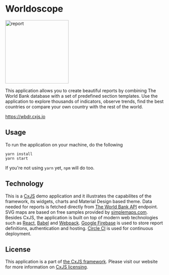 # Worldoscope

<img src="https://raw.githubusercontent.com/codaxy/worldoscope/master/assets/img/preview.png" alt="report" height="200px" />

This application allows you to create beautiful reports
by combining The World Bank database with a set of predefined section templates.
Use the application to explore thousands of indicators,
observe trends, find the best countries or compare your own country with the rest of the world.

https://wbdr.cxjs.io

## Usage

To run the application on your machine, do the following

```
yarn install
yarn start
```

If you're not using `yarn` yet, `npm` will do too.

## Technology

This is a [CxJS](https://cxjs.io) demo application and it illustrates the capabilites of the framework, its widgets, charts
and Material Design based theme.
Data needed for reports is fetched directly from [The World Bank API](http://data.worldbank.org/) endpoint.
SVG maps are based on free samples provided by [simplemaps.com](http://simplemaps.com/resources/svg-maps).
Besides CxJS, the application is built on top of modern web technologies such as
[React](https://facebook.github.io/react/),
[Babel](https://babeljs.io)
and [Webpack](https://webpack.js.org).
[Google Firebase](https://firebase.google.com/) is used to store report definitions, authentication and hosting.
[Circle CI](https://circleci.com/) is used for continuous deployment.

## License

This application is a part of [the CxJS framework](https://cxjs.io). Please visit our website for more information
on [CxJS licensing](https://cxjs.io).